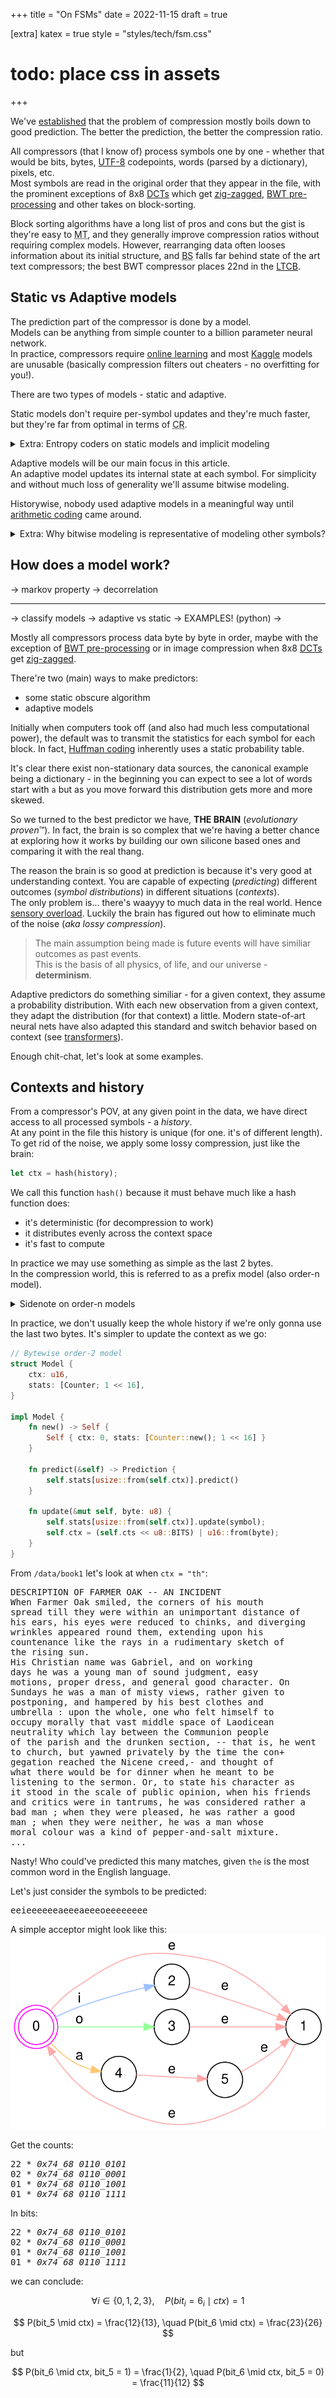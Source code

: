 +++
title = "On FSMs"
date = 2022-11-15
draft = true

[extra]
katex = true
style = "styles/tech/fsm.css"
# todo: place css in assets
+++

We've [established](@/tech/compression/introduction.md) that the problem of compression mostly
boils down to good prediction. The better the prediction, the better the compression ratio.

All compressors (that I know of) process symbols one by one - whether that would be
bits, bytes, [UTF-8](https://en.wikipedia.org/wiki/UTF-8) codepoints, words (parsed by a dictionary), pixels, etc.  
Most symbols are read in the original order that they appear in the file, with the prominent exceptions of
8x8 [DCTs](https://en.wikipedia.org/wiki/Discrete_cosine_transform) which get
[zig-zagged](https://en.wikipedia.org/wiki/JPEG#Entropy_coding),
[BWT pre-processing](https://en.wikipedia.org/wiki/Burrows%E2%80%93Wheeler_transform) and
other takes on block-sorting.

Block sorting algorithms have a long list of pros and cons but the gist is they're easy to
<abbr title="Multithreading">MT</abbr>, and they generally improve compression ratios without requiring
complex models. However, rearranging data often looses information about its initial structure, and
<abbr title="Block Sorting">BS</abbr> falls far behind state of the art text compressors;
the best BWT compressor places 22nd in the [LTCB](http://www.mattmahoney.net/dc/text.html).

## Static vs Adaptive models

The prediction part of the compressor is done by a model.  
Models can be anything from simple counter to a billion parameter neural network.  
In practice, compressors require [online learning](https://en.wikipedia.org/wiki/Online_machine_learning)
and most [Kaggle](https://www.kaggle.com/code?searchQuery=online+learning) models are unusable
(basically compression filters out cheaters - no overfitting for you!).

There are two types of models - static and adaptive.

Static models don't require per-symbol updates and they're much faster, but they're far from optimal in terms of
<abbr title="Compression ratio">CR</abbr>.  

<details>
<summary>Extra: Entropy coders on static models and implicit modeling</summary>

Certain entropy coders actually require static models - [Huffman](https://en.wikipedia.org/wiki/Huffman_coding),
[tANS](https://en.wikipedia.org/wiki/Asymmetric_numeral_systems#Tabled_variant_(tANS)).  
Some forms of entropy coding implicitly assume the symbol distribution - [Rice coding](https://en.wikipedia.org/wiki/Golomb_coding#Rice_coding),
[Elias gamma coding](https://en.wikipedia.org/wiki/Elias_gamma_coding), etc.  
In fact, it was quite the revolution when Huffman found an algorithm to generate the optimal codes for any given distribution.

Having a static model allows you to use pre-computed tables to eliminate costly division operations for example.
Such is done in FSE's rANS implementation. Yet another speed optimization.

Morse code is also an entropy coding technique that assumes the symbol distribution of english text.
However, do keep in mind that morse code is non-binary; the different spacings count as well.  
If you ever forget morse code and have time on your hands, you can resconstruct it with a big english book and some Huffman.

For the curious souls, you can check cbloom's (small) article/rant on
[adaptive vs static models](http://cbloomrants.blogspot.com/2012/10/10-02-12-small-note-on-adaptive-vs.html).
</details>

Adaptive models will be our main focus in this article.  
An adaptive model updates its internal state at each symbol.
For simplicity and without much loss of generality we'll assume bitwise modeling.

Historywise, nobody used adaptive models in a meaningful way until [arithmetic coding](https://en.wikipedia.org/wiki/Arithmetic_coding)
came around.

<details>
<summary>Extra: Why bitwise modeling is representative of modeling other symbols?</summary>

Bitwise modeling has many advantages:
- it's easier to store statistics (we'll get to that)
- it's symbol-universal (you can model pixels, UTF-8, etc)

The main disadvantage is bitwise *coding* is slower.  
You also lose track of some important symbol information - like which bit you're modeling.
This is fine, because you can mostly mitigate this within the model itself (keeping track of which bit we're predicting, masking the context, etc.).

But you actually wind up doing much more work trying to *"undo"* the side effects of bitwise modeling, than implementing an n-ary model.  
And things get weird when the naive implementation actually perfroms better.  
This is due to some unexpected group probability updates that end up improving compression.

It is quite a fascinating topic and I might end up coming back to it for alphabet reordering but
the focus of this article is placed elsewhere; and I claim it to be symbol agnostic.

You can learn more about the weirdness of bitwise modeling from
[cbloom's blog](http://cbloomrants.blogspot.com/2018/05/visualizing-binary-probability-updates.html).
</details>

## How does a model work?

-> markov property
-> decorrelation



---

-> classify models
-> adaptive vs static
-> EXAMPLES! (python)
-> 

Mostly all compressors process data byte by byte in order, maybe with the exception of
[BWT pre-processing](https://en.wikipedia.org/wiki/Burrows%E2%80%93Wheeler_transform)
or in image compression when 8x8 [DCTs](https://en.wikipedia.org/wiki/Discrete_cosine_transform)
get [zig-zagged](https://en.wikipedia.org/wiki/JPEG#Entropy_coding).

There're two (main) ways to make predictors:
- some static obscure algorithm
- adaptive models

Initially when computers took off (and also had much less computational power),
the default was to transmit the statistics for each symbol for each block.
In fact, [Huffman coding](https://en.wikipedia.org/wiki/Huffman_coding) inherently uses a static
probability table.

It's clear there exist non-stationary data sources, the canonical example being a dictionary -
in the beginning you can expect to see a lot of words start with `a` but as you move forward
this distribution gets more and more skewed.

So we turned to the best predictor we have, **THE BRAIN** (*evolutionary proven*&trade;).
In fact, the brain is so complex that we're having a better chance at exploring how it works
by building our own silicone based ones and comparing it with the real thang.

<div id="anchor"></div>

The reason the brain is so good at prediction is because it's very good at understanding context.
You are capable of expecting (*predicting*) different outcomes (*symbol distributions*) in
different situations (*contexts*).  
The only problem is... there's waayyy to much data in the real world. Hence [sensory overload](https://en.wikipedia.org/wiki/Sensory_overload).
Luckily the brain has figured out how to eliminate much of the noise (*aka lossy compression*).

> The main assumption being made is future events will have similiar outcomes as past events.  
> This is the basis of all physics, of life, and our universe - **determinism**.

Adaptive predictors do something similiar - for a given context, they assume a probability distribution.
With each new observation from a given context, they adapt the distribution (for that context) a little.
Modern state-of-art neural nets have also adapted this standard and switch behavior based on context (see [transformers](https://en.wikipedia.org/wiki/Transformer_(machine_learning_model))).


Enough chit-chat, let's look at some examples.  

## Contexts and history

From a compressor's POV, at any given point in the data, we have direct access to all
processed symbols - a *history*.  
At any point in the file this history is unique (for one. it's of different length).  
To get rid of the noise, we apply some lossy compression, just like the brain:
```rust
let ctx = hash(history);
```

We call this function `hash()` because it must behave much like a hash function does:
- it's deterministic (for decompression to work)
- it distributes evenly across the context space
- it's fast to compute

In practice we may use something as simple as the last 2 bytes.  
In the compression world, this is referred to as a prefix model (also order-n model).

<details>
<summary>Sidenote on order-n models</summary>

Compressors started out as byte-wise processors and order-n meant
having knowledge of the last n bytes:

```rust
fn order0(_: &[u8]) -> usize {
    0 // or any static integer
}

fn order1(history: &[u8]) -> usize {
    history.last().into()
}
```

Nowadays, strong CR (compression ratio) compressors are bitwise predictors due to ease of
storing and manipulating bit distributions, and simplified entropy coding.

When people wrote bitwise models with 8-bit context, it became ambiguous what to call them.
Do we follow the convention of n representing number of symbols knowledge, or do we exclusively use
bytes?  
Since 8-bit context for bitwise models most closely resemble order-0 bytewise models,
the convention is to call them order-0.

But what do we call a 12-bit context in a bitwise model?  
I'd encourage being more verbose in such situations and specifying bitwise vs bytewise coding (vs even nibblewise coding)
and exact number of bits in context.
</details>

In practice, we don't usually keep the whole history if we're only gonna use the last two bytes.
It's simpler to update the context as we go:

```rust
// Bytewise order-2 model
struct Model {
    ctx: u16,
    stats: [Counter; 1 << 16],
}

impl Model {
    fn new() -> Self {
        Self { ctx: 0, stats: [Counter::new(); 1 << 16] }
    }

    fn predict(&self) -> Prediction {
        self.stats[usize::from(self.ctx)].predict()
    }

    fn update(&mut self, byte: u8) {
        self.stats[usize::from(self.ctx)].update(symbol);
        self.ctx = (self.cts << u8::BITS) | u16::from(byte);
    }
}
```

From `/data/book1` let's look at when `ctx = "th"`:

<pre>
DESCRIPTION OF FARMER OAK -- AN INCIDENT
When Farmer Oak smiled, <span class="ctx">th</span><span class="lookahead">e</span> corners of his mouth
spread till <span class="ctx">th</span><span class="lookahead">e</span>y were wi<span class="ctx">th</span><span class="lookahead">i</span>n an unimportant distance of
his ears, his eyes were reduced to chinks, and diverging
wrinkles appeared round <span class="ctx">th</span><span class="lookahead">e</span>m, extending upon his
countenance like <span class="ctx">th</span><span class="lookahead">e</span> rays in a rudimentary sketch of
<span class="ctx">th</span><span class="lookahead">e</span> rising sun.
His Christian name was Gabriel, and on working
days he was a young man of sound judgment, easy
motions, proper dress, and general good character. On
Sundays he was a man of misty views, ra<span class="ctx">th</span><span class="lookahead">e</span>r given to
postponing, and hampered by his best clo<span class="ctx">th</span><span class="lookahead">e</span>s and
umbrella : upon <span class="ctx">th</span><span class="lookahead">e</span> whole, one who felt himself to
occupy morally <span class="ctx">th</span><span class="lookahead">a</span>t vast middle space of Laodicean
neutrality which lay between <span class="ctx">th</span><span class="lookahead">e</span> Communion people
of <span class="ctx">th</span><span class="lookahead">e</span> parish and <span class="ctx">th</span><span class="lookahead">e</span> drunken section, -- <span class="ctx">th</span><span class="lookahead">a</span>t is, he went
to church, but yawned privately by <span class="ctx">th</span><span class="lookahead">e</span> time <span class="ctx">th</span><span class="lookahead">e</span> con+
gegation reached <span class="ctx">th</span><span class="lookahead">e</span> Nicene creed,- and <span class="ctx">th</span><span class="lookahead">o</span>ught of
what <span class="ctx">th</span><span class="lookahead">e</span>re would be for dinner when he meant to be
listening to <span class="ctx">th</span><span class="lookahead">e</span> sermon. Or, to state his character as
it stood in <span class="ctx">th</span><span class="lookahead">e</span> scale of public opinion, when his friends
and critics were in tantrums, he was considered ra<span class="ctx">th</span><span class="lookahead">e</span>r a
bad man ; when <span class="ctx">th</span><span class="lookahead">e</span>y were pleased, he was ra<span class="ctx">th</span><span class="lookahead">e</span>r a good
man ; when <span class="ctx">th</span><span class="lookahead">e</span>y were nei<span class="ctx">th</span><span class="lookahead">e</span>r, he was a man whose
moral colour was a kind of pepper-and-salt mixture.
...
</pre>

Nasty! Who could've predicted this many matches, given `the` is the most common word in the English language.

Let's just consider the symbols to be predicted:

<pre>
<span class="lookahead e">e</span><span class="lookahead e">e</span><span class="lookahead i">i</span><span class="lookahead e">e</span><span class="lookahead e">e</span><span class="lookahead e">e</span><span class="lookahead e">e</span><span class="lookahead e">e</span><span class="lookahead e">e</span><span class="lookahead a">a</span><span class="lookahead e">e</span><span class="lookahead e">e</span><span class="lookahead e">e</span><span class="lookahead a">a</span><span class="lookahead e">e</span><span class="lookahead e">e</span><span class="lookahead e">e</span><span class="lookahead o">o</span><span class="lookahead e">e</span><span class="lookahead e">e</span><span class="lookahead e">e</span><span class="lookahead e">e</span><span class="lookahead e">e</span><span class="lookahead e">e</span><span class="lookahead e">e</span><span class="lookahead e">e</span>
</pre>

A simple acceptor might look like this:
<img src="graph1.svg">


Get the counts:

<pre>
22 * <em>0x74_68<span class="s"> </span><span>0110_0101</span></em>
02 * <em>0x74_68<span class="s"> </span><span>0110_0001</span></em>
01 * <em>0x74_68<span class="s"> </span><span>0110_1001</span></em>
01 * <em>0x74_68<span class="s"> </span><span>0110_1111</span></em>
</pre>

In bits:

<pre>
22 * <em>0x74_68<span class="s"> </span><span>0110_0101</span></em>
02 * <em>0x74_68<span class="s"> </span><span>0110_0001</span></em>
01 * <em>0x74_68<span class="s"> </span><span>0110_1001</span></em>
01 * <em>0x74_68<span class="s"> </span><span>0110_1111</span></em>
</pre>

we can conclude:

$$
\forall i \in \{0, 1, 2, 3\}, \quad
P(bit_i = 6_i \mid ctx) = 1
$$

$$
P(bit_5 \mid ctx) = \frac{12}{13}, \quad
P(bit_6 \mid ctx) = \frac{23}{26}
$$

but

$$
P(bit_6 \mid ctx, bit_5 = 1) = \frac{1}{2}, \quad
P(bit_6 \mid ctx, bit_5 = 0) = \frac{11}{12}
$$
